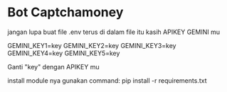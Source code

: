 # Bot Captchamoney
jangan lupa buat file .env terus di dalam file itu kasih APIKEY GEMINI mu

GEMINI_KEY1=key
GEMINI_KEY2=key
GEMINI_KEY3=key
GEMINI_KEY4=key
GEMINI_KEY5=key

Ganti "key" dengan APIKEY mu

install module nya gunakan command:
pip install -r requirements.txt
